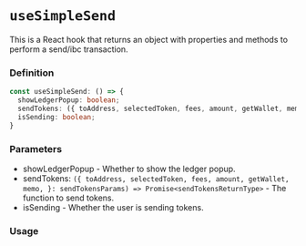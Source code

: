 # `useSimpleSend`

This is a React hook that returns an object with properties and methods to perform a send/ibc transaction.

### Definition

```ts
const useSimpleSend: () => {
  showLedgerPopup: boolean;
  sendTokens: ({ toAddress, selectedToken, fees, amount, getWallet, memo, }: sendTokensParams) => Promise<sendTokensReturnType>;
  isSending: boolean;
}
```

### Parameters

- showLedgerPopup - Whether to show the ledger popup.
- sendTokens: `({ toAddress, selectedToken, fees, amount, getWallet, memo, }: sendTokensParams) => Promise<sendTokensReturnType>` - The function to send tokens.
- isSending - Whether the user is sending tokens.

### Usage
